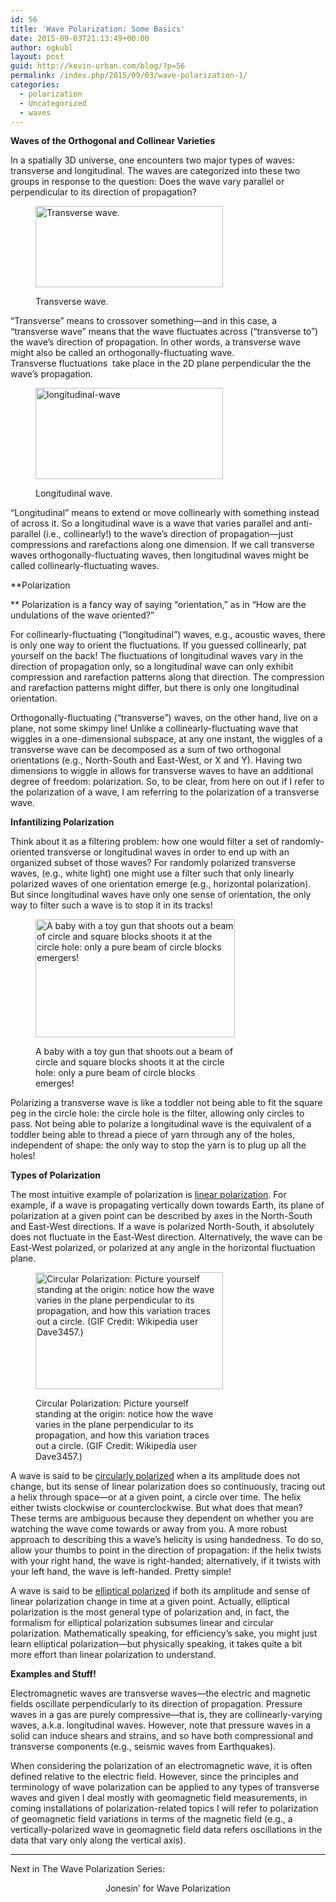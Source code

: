 ```yaml
---
id: 56
title: 'Wave Polarization: Some Basics'
date: 2015-09-03T21:13:49+00:00
author: ogkubl
layout: post
guid: http://kevin-urban.com/blog/?p=56
permalink: /index.php/2015/09/03/wave-polarization-1/
categories:
  - polarization
  - Uncategorized
  - waves
---
```

**Waves of the Orthogonal and Collinear Varieties**
  
In a spatially 3D universe, one encounters two major types of waves: transverse and longitudinal. The waves are categorized into these two groups in response to the question: Does the wave vary parallel or perpendicular to its direction of propagation?<figure id="attachment_143" style="width: 300px" class="wp-caption alignright">

[<img class="size-medium wp-image-143" src="http://kevin-urban.com/blog/wp-content/uploads/2015/09/transverse-wave-300x130.png" alt="Transverse wave." width="300" height="130" srcset="http://kevin-urban.com/blog/wp-content/uploads/2015/09/transverse-wave-300x130.png 300w, http://kevin-urban.com/blog/wp-content/uploads/2015/09/transverse-wave.png 810w" sizes="(max-width: 300px) 100vw, 300px" />](http://kevin-urban.com/blog/wp-content/uploads/2015/09/transverse-wave.png)<figcaption class="wp-caption-text">Transverse wave.</figcaption></figure> 

&#8220;Transverse&#8221; means to crossover something&#8212;and in this case, a &#8220;transverse wave&#8221; means that the wave fluctuates across (&#8220;transverse to&#8221;) the wave&#8217;s direction of propagation. In other words, a transverse wave might also be called an orthogonally-fluctuating wave. Transverse fluctuations  take place in the 2D plane perpendicular the the wave&#8217;s propagation.<figure id="attachment_144" style="width: 300px" class="wp-caption alignleft">

[<img class="wp-image-144 size-medium" src="http://kevin-urban.com/blog/wp-content/uploads/2015/09/longitudinal-wave-300x146.png" alt="longitudinal-wave" width="300" height="146" srcset="http://kevin-urban.com/blog/wp-content/uploads/2015/09/longitudinal-wave-300x146.png 300w, http://kevin-urban.com/blog/wp-content/uploads/2015/09/longitudinal-wave.png 823w" sizes="(max-width: 300px) 100vw, 300px" />](http://kevin-urban.com/blog/wp-content/uploads/2015/09/longitudinal-wave.png)<figcaption class="wp-caption-text">Longitudinal wave.</figcaption></figure> 

<p style="text-align: left;">
  &#8220;Longitudinal&#8221; means to extend or move collinearly with something instead of across it. So a longitudinal wave is a wave that varies parallel and anti-parallel (i.e., collinearly!) to the wave&#8217;s direction of propagation&#8212;just compressions and rarefactions along one dimension. If we call transverse waves orthogonally-fluctuating waves, then longitudinal waves might be called collinearly-fluctuating waves. <!--more-->
</p>

**Polarization
  
** Polarization is a fancy way of saying &#8220;orientation,&#8221; as in &#8220;How are the undulations of the wave oriented?&#8221;

For collinearly-fluctuating (&#8220;longitudinal&#8221;) waves, e.g., acoustic waves, there is only one way to orient the fluctuations. If you guessed collinearly, pat yourself on the back! The fluctuations of longitudinal waves vary in the direction of propagation only, so a longitudinal wave can only exhibit compression and rarefaction patterns along that direction. The compression and rarefaction patterns might differ, but there is only one longitudinal orientation.

Orthogonally-fluctuating (&#8220;transverse&#8221;) waves, on the other hand, live on a plane, not some skimpy line! Unlike a collinearly-fluctuating wave that wiggles in a one-dimensional subspace, at any one instant, the wiggles of a transverse wave can be decomposed as a sum of two orthogonal orientations (e.g., North-South and East-West, or X and Y). Having two dimensions to wiggle in allows for transverse waves to have an additional degree of freedom: polarization. So, to be clear, from here on out if I refer to the polarization of a wave, I am referring to the polarization of a transverse wave.

**Infantilizing Polarization**
  
Think about it as a filtering problem: how one would filter a set of randomly-oriented transverse or longitudinal waves in order to end up with an organized subset of those waves? For randomly polarized transverse waves, (e.g., white light) one might use a filter such that only linearly polarized waves of one orientation emerge (e.g., horizontal polarization). But since longitudinal waves have only one sense of orientation, the only way to filter such a wave is to stop it in its tracks!<figure id="attachment_74" style="width: 319px" class="wp-caption alignright">

[<img class=" wp-image-74" src="http://kevin-urban.com/blog/wp-content/uploads/2015/08/Screen-Shot-2015-08-26-at-4.51.08-PM-300x178.png" alt="A baby with a toy gun that shoots out a beam of circle and square blocks shoots it at the circle hole: only a pure beam of circle blocks emergers!" width="319" height="189" srcset="http://kevin-urban.com/blog/wp-content/uploads/2015/08/Screen-Shot-2015-08-26-at-4.51.08-PM-300x178.png 300w, http://kevin-urban.com/blog/wp-content/uploads/2015/08/Screen-Shot-2015-08-26-at-4.51.08-PM.png 776w" sizes="(max-width: 319px) 100vw, 319px" />](http://kevin-urban.com/blog/wp-content/uploads/2015/08/Screen-Shot-2015-08-26-at-4.51.08-PM.png)<figcaption class="wp-caption-text">A baby with a toy gun that shoots out a beam of circle and square blocks shoots it at the circle hole: only a pure beam of circle blocks emerges!</figcaption></figure> 

Polarizing a transverse wave is like a toddler not being able to fit the square peg in the circle hole: the circle hole is the filter, allowing only circles to pass. Not being able to polarize a longitudinal wave is the equivalent of a toddler being able to thread a piece of yarn through any of the holes, independent of shape: the only way to stop the yarn is to plug up all the holes!

**Types of Polarization**
  
The most intuitive example of polarization is [linear polarization](https://en.wikipedia.org/wiki/Linear_polarization). For example, if a wave is propagating vertically down towards Earth, its plane of polarization at a given point can be described by axes in the North-South and East-West directions. If a wave is polarized North-South, it absolutely does not fluctuate in the East-West direction. Alternatively, the wave can be East-West polarized, or polarized at any angle in the horizontal fluctuation plane.<figure id="attachment_133" style="width: 300px" class="wp-caption alignright">

[<img class="size-medium wp-image-133" src="http://kevin-urban.com/blog/wp-content/uploads/2015/09/circular-polarization-300x187.gif" alt="Circular Polarization: Picture yourself standing at the origin: notice how the wave varies in the plane perpendicular to its propagation, and how this variation traces out a circle. (GIF Credit: Wikipedia user Dave3457.)" width="300" height="187" />](http://kevin-urban.com/blog/wp-content/uploads/2015/09/circular-polarization.gif)<figcaption class="wp-caption-text">Circular Polarization: Picture yourself standing at the origin: notice how the wave varies in the plane perpendicular to its propagation, and how this variation traces out a circle. (GIF Credit: Wikipedia user Dave3457.)</figcaption></figure> 

A wave is said to be [circularly polarized](https://en.wikipedia.org/wiki/Circular_polarization) when a its amplitude does not change, but its sense of linear polarization does so continuously, tracing out a helix through space&#8212;or at a given point, a circle over time. The helix either twists clockwise or counterclockwise. But what does that mean? These terms are ambiguous because they dependent on whether you are watching the wave come towards or away from you. A more robust approach to describing this a wave&#8217;s helicity is using handedness. To do so, allow your thumbs to point in the direction of propagation: if the helix twists with your right hand, the wave is right-handed; alternatively, if it twists with your left hand, the wave is left-handed. Pretty simple!

A wave is said to be [elliptical polarized](https://en.wikipedia.org/wiki/Elliptical_polarization) if both its amplitude and sense of linear polarization change in time at a given point. Actually, elliptical polarization is the most general type of polarization and, in fact, the formalism for elliptical polarization subsumes linear and circular polarization. Mathematically speaking, for efficiency&#8217;s sake, you might just learn elliptical polarization&#8212;but physically speaking, it takes quite a bit more effort than linear polarization to understand.

**Examples and Stuff!**
  
Electromagnetic waves are transverse waves&#8212;the electric and magnetic fields oscillate perpendicularly to its direction of propagation. Pressure waves in a gas are purely compressive&#8212;that is, they are collinearly-varying waves, a.k.a. longitudinal waves. However, note that pressure waves in a solid can induce shears and strains, and so have both compressional and transverse components (e.g., seismic waves from Earthquakes).

When considering the polarization of an electromagnetic wave, it is often defined relative to the electric field. However, since the principles and terminology of wave polarization can be applied to any types of transverse waves and given I deal mostly with geomagnetic field measurements, in coming installations of polarization-related topics I will refer to polarization of geomagnetic field variations in terms of the magnetic field (e.g., a vertically-polarized wave in geomagnetic field data refers oscillations in the data that vary only along the vertical axis).

* * *

Next in The Wave Polarization Series:

<center>
  Jonesin&#8217; for Wave Polarization
</center>